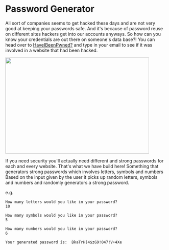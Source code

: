 # Password Generator

All sort of companies seems to get hacked these days and are not very good at keeping your passwords safe. And it's because of password reuse on different sites hackers get into our accounts anyways. So how can you know your credentials are out there on someone's data base?! 
You can head over to [HaveIBeenPwned?](https://haveibeenpwned.com/) and type in your email to see if it was involved in a website that had been hacked. 

<a href="url"><img src="https://i.pcmag.com/imagery/articles/06r3O9TGIbCXQhR7C69f1vE-10..1617039239.jpg" align="center" height="300" width="450" ></a>


If you need security you'll actually need different and strong passwords for each and every website. That's what we have build here! Something that generators strong passwords which involves letters, symbols and numbers
Based on the input given by the user it picks up random letters, symbols and numbers and randomly generators a strong password.

e.g. 
```
How many letters would you like in your password?
10
```

```
How many symbols would you like in your password?
5
```

```
How many numbers would you like in your password?
6
```

```
Your generated password is:  BkaTrH(4$zG9!047!V+4Xe
```



